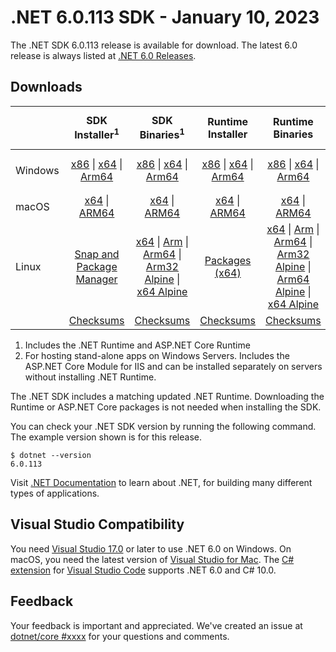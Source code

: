 # .NET 6.0.113 SDK - January 10, 2023

The .NET SDK 6.0.113 release is available for download. The latest 6.0 release is always listed at [.NET 6.0 Releases](../README.md).

## Downloads

|           | SDK Installer<sup>1</sup>                        | SDK Binaries<sup>1</sup>                 | Runtime Installer                                        | Runtime Binaries                                 | ASP.NET Core Runtime           |Windows Desktop Runtime          |
| --------- | :------------------------------------------:     | :----------------------:                 | :---------------------------:                            | :-------------------------:                      | :-----------------:            | :-----------------:            |
| Windows   | [x86][dotnet-sdk-win-x86.exe] \| [x64][dotnet-sdk-win-x64.exe] \| [Arm64][dotnet-sdk-win-arm64.exe] | [x86][dotnet-sdk-win-x86.zip] \| [x64][dotnet-sdk-win-x64.zip] \|  [Arm64][dotnet-sdk-win-arm64.zip] | [x86][dotnet-runtime-win-x86.exe] \| [x64][dotnet-runtime-win-x64.exe] \| [Arm64][dotnet-runtime-win-arm64.exe] | [x86][dotnet-runtime-win-x86.zip] \| [x64][dotnet-runtime-win-x64.zip] \| [Arm64][dotnet-runtime-win-arm64.zip] | [x86][aspnetcore-runtime-win-x86.exe] \| [x64][aspnetcore-runtime-win-x64.exe] \|<br> [Hosting Bundle][dotnet-hosting-win.exe]<sup>2</sup> | [x86][windowsdesktop-runtime-win-x86.exe] \| [x64][windowsdesktop-runtime-win-x64.exe] \| [Arm64][windowsdesktop-runtime-win-arm64.exe] |
| macOS     | [x64][dotnet-sdk-osx-x64.pkg] \| [ARM64][dotnet-sdk-osx-arm64.pkg] | [x64][dotnet-sdk-osx-x64.tar.gz] \| [ARM64][dotnet-sdk-osx-arm64.tar.gz]  | [x64][dotnet-runtime-osx-x64.pkg] \| [ARM64][dotnet-runtime-osx-arm64.pkg] | [x64][dotnet-runtime-osx-x64.tar.gz] \| [ARM64][dotnet-runtime-osx-arm64.tar.gz]| [x64][aspnetcore-runtime-osx-x64.tar.gz] \| [ARM64][aspnetcore-runtime-osx-arm64.tar.gz] | - |<sup>1</sup>
| Linux     |  [Snap and Package Manager](../install-linux.md)  | [x64][dotnet-sdk-linux-x64.tar.gz] \| [Arm][dotnet-sdk-linux-arm.tar.gz]  \| [Arm64][dotnet-sdk-linux-arm64.tar.gz] \| [Arm32 Alpine][dotnet-sdk-linux-musl-arm.tar.gz]  \| [x64 Alpine][dotnet-sdk-linux-musl-x64.tar.gz] | [Packages (x64)][linux-packages] | [x64][dotnet-runtime-linux-x64.tar.gz] \| [Arm][dotnet-runtime-linux-arm.tar.gz] \| [Arm64][dotnet-runtime-linux-arm64.tar.gz] \| [Arm32 Alpine][dotnet-runtime-linux-musl-arm.tar.gz] \| [Arm64 Alpine][dotnet-runtime-linux-musl-arm64.tar.gz] \| [x64 Alpine][dotnet-runtime-linux-musl-x64.tar.gz]  | [x64][aspnetcore-runtime-linux-x64.tar.gz]<sup>1</sup>  \| [Arm][aspnetcore-runtime-linux-arm.tar.gz]<sup>1</sup> \| [Arm64][aspnetcore-runtime-linux-arm64.tar.gz]<sup>1</sup> \| [x64 Alpine][aspnetcore-runtime-linux-musl-x64.tar.gz] | - | <sup>1</sup> |
|  | [Checksums][checksums-sdk]                             | [Checksums][checksums-sdk]                                      | [Checksums][checksums-runtime]                             | [Checksums][checksums-runtime]  | [Checksums][checksums-runtime]  | [Checksums][checksums-runtime]



1. Includes the .NET Runtime and ASP.NET Core Runtime
2. For hosting stand-alone apps on Windows Servers. Includes the ASP.NET Core Module for IIS and can be installed separately on servers without installing .NET Runtime.


The .NET SDK includes a matching updated .NET Runtime. Downloading the Runtime or ASP.NET Core packages is not needed when installing the SDK.

You can check your .NET SDK version by running the following command. The example version shown is for this release.

```console
$ dotnet --version
6.0.113
```

Visit [.NET Documentation](https://learn.microsoft.com/dotnet/core/) to learn about .NET, for building many different types of applications.

## Visual Studio Compatibility

You need [Visual Studio 17.0](https://visualstudio.microsoft.com) or later to use .NET 6.0 on Windows. On macOS, you need the latest version of [Visual Studio for Mac](https://visualstudio.microsoft.com/vs/mac/). The [C# extension](https://code.visualstudio.com/docs/languages/dotnet) for [Visual Studio Code](https://code.visualstudio.com/) supports .NET 6.0 and C# 10.0.

## Feedback

Your feedback is important and appreciated. We've created an issue at [dotnet/core #xxxx](https://github.com/dotnet/core/issues/xxxx) for your questions and comments.

[blob-runtime]: https://dotnetcli.blob.core.windows.net/dotnet/Runtime/
[blob-sdk]: https://dotnetcli.blob.core.windows.net/dotnet/Sdk/
[release-notes]: https://github.com/dotnet/core/blob/main/release-notes/6.0/6.0.13/6.0.113.md

[checksums-runtime]: https://dotnetcli.blob.core.windows.net/dotnet/checksums/6.0.13-sha.txt
[checksums-sdk]: https://dotnetcli.blob.core.windows.net/dotnet/checksums/6.0.13-sha.txt

[linux-install]: https://learn.microsoft.com/dotnet/core/install/linux
[linux-setup]: https://github.com/dotnet/core/blob/main/Documentation/linux-setup.md

[dotnet-blog]:  https://devblogs.microsoft.com/dotnet/january-2023-updates/
[aspnet-blog]: https://devblogs.microsoft.com/dotnet/announcing-asp-net-core-in-net-6/
[maui-blog]: https://devblogs.microsoft.com/dotnet/update-on-dotnet-maui/
[linux-packages]: ../install-linux.md


[//]: # ( Runtime 6.0.13)
[dotnet-runtime-linux-arm.tar.gz]: https://download.visualstudio.microsoft.com/download/pr/b5194dc8-0296-4684-8ae7-41f894caed85/f0acb98d32a010f1532d8aad9029e1d3/dotnet-runtime-6.0.13-linux-arm.tar.gz
[dotnet-runtime-linux-arm64.tar.gz]: https://download.visualstudio.microsoft.com/download/pr/79baf344-68fd-4fdf-a279-8b32116514f2/3f91babc487289f63c6f423da0a397ad/dotnet-runtime-6.0.13-linux-arm64.tar.gz
[dotnet-runtime-linux-musl-arm.tar.gz]: https://download.visualstudio.microsoft.com/download/pr/c241e3d4-2cd4-4ff0-b9db-b1cc4aaa31c1/a36ce788abcb1a438d5204f50c7c8c34/dotnet-runtime-6.0.13-linux-musl-arm.tar.gz
[dotnet-runtime-linux-musl-arm64.tar.gz]: https://download.visualstudio.microsoft.com/download/pr/aba4d6b6-7027-46d9-92ef-8b0d891f1b6f/ae5a76d2a2b4b02dbd42265f04428239/dotnet-runtime-6.0.13-linux-musl-arm64.tar.gz
[dotnet-runtime-linux-musl-x64.tar.gz]: https://download.visualstudio.microsoft.com/download/pr/506d542d-06bc-44f1-b754-e1b3774f631e/14491ff933bb48a4c4eb85911da3f1af/dotnet-runtime-6.0.13-linux-musl-x64.tar.gz
[dotnet-runtime-linux-x64.tar.gz]: https://download.visualstudio.microsoft.com/download/pr/2d8697ac-0b1f-4dc8-8c1a-3748763d5c54/c493efee79b0c36c4bc8d3c5039f27c7/dotnet-runtime-6.0.13-linux-x64.tar.gz
[dotnet-runtime-osx-arm64.pkg]: https://download.visualstudio.microsoft.com/download/pr/aa3b3150-80cb-4d30-87f8-dc36fa1dcf26/8ec9ff6836828175f1a6a60aefd4e63b/dotnet-runtime-6.0.13-osx-arm64.pkg
[dotnet-runtime-osx-arm64.tar.gz]: https://download.visualstudio.microsoft.com/download/pr/98cb1adf-c95b-4ac1-82b7-54c6ffd7c669/617b0dbf1ff662e78a6eb49b5423f304/dotnet-runtime-6.0.13-osx-arm64.tar.gz
[dotnet-runtime-osx-x64.pkg]: https://download.visualstudio.microsoft.com/download/pr/2ef12357-499b-4a5b-a488-da45a5f310e6/fbe35c354bfb50934a976fc91c6d8d81/dotnet-runtime-6.0.13-osx-x64.pkg
[dotnet-runtime-osx-x64.tar.gz]: https://download.visualstudio.microsoft.com/download/pr/398dc2ef-017b-4e97-8d05-cde933894da9/bce7bf77230301570a1af839a4ce09e7/dotnet-runtime-6.0.13-osx-x64.tar.gz
[dotnet-runtime-win-arm64.exe]: https://download.visualstudio.microsoft.com/download/pr/5fe173ea-4c58-4a8d-b8e5-5c7ea7c59011/a1936e1239e59dc4df58a1bc3db527c3/dotnet-runtime-6.0.13-win-arm64.exe
[dotnet-runtime-win-arm64.zip]: https://download.visualstudio.microsoft.com/download/pr/4b252ca7-0fc2-49c3-957b-c084ccfe04c5/4ba30ee9e5839f077e57e45a297664ca/dotnet-runtime-6.0.13-win-arm64.zip
[dotnet-runtime-win-x64.exe]: https://download.visualstudio.microsoft.com/download/pr/436bce6a-f3e7-448e-9279-d58f1e39ab8a/9f5c7ed377294cc8e028e900540632d5/dotnet-runtime-6.0.13-win-x64.exe
[dotnet-runtime-win-x64.zip]: https://download.visualstudio.microsoft.com/download/pr/5c9a3954-70a7-4ade-843f-ffecb51996ea/e85304f2ba104049340513e9d15fd0cb/dotnet-runtime-6.0.13-win-x64.zip
[dotnet-runtime-win-x86.exe]: https://download.visualstudio.microsoft.com/download/pr/5f095cbb-af6c-4d20-909d-87db53879370/d4c6f380a9a68fc853bd891189f3c975/dotnet-runtime-6.0.13-win-x86.exe
[dotnet-runtime-win-x86.zip]: https://download.visualstudio.microsoft.com/download/pr/1aaf78bc-f42e-4ea8-a2a7-8480e2e5d601/a49a833bcae82e5865b2f23f650d125b/dotnet-runtime-6.0.13-win-x86.zip

[//]: # ( WindowsDesktop 6.0.13)
[windowsdesktop-runtime-win-arm64.exe]: https://download.visualstudio.microsoft.com/download/pr/1740d5f2-61e3-43ab-b0c7-89a44d18f5b5/ca9d3cd1ece3b4ae5517492086ce4a6f/windowsdesktop-runtime-6.0.13-win-arm64.exe
[windowsdesktop-runtime-win-arm64.zip]: https://download.visualstudio.microsoft.com/download/pr/8f570679-93ee-45a1-a265-f44e96309b3d/8fe8879315d1f8d83648a1fb78b8ae7c/windowsdesktop-runtime-6.0.13-win-arm64.zip
[windowsdesktop-runtime-win-x64.exe]: https://download.visualstudio.microsoft.com/download/pr/4c5e26cf-2512-4518-9480-aac8679b0d08/523f1967fd98b0cf4f9501855d1aa063/windowsdesktop-runtime-6.0.13-win-x64.exe
[windowsdesktop-runtime-win-x64.zip]: https://download.visualstudio.microsoft.com/download/pr/4335e6f1-48ba-4fa8-a1a9-1a1b6dd8f7c9/415e65d170d97e4d352cdb83c2d7993f/windowsdesktop-runtime-6.0.13-win-x64.zip
[windowsdesktop-runtime-win-x86.exe]: https://download.visualstudio.microsoft.com/download/pr/d37ab8e6-095b-4f42-bea5-f519b3c62b68/3b87e1c571a3fc49607acc821d3f107a/windowsdesktop-runtime-6.0.13-win-x86.exe
[windowsdesktop-runtime-win-x86.zip]: https://download.visualstudio.microsoft.com/download/pr/f2aebdc0-4da9-46f6-8593-b5d9a3f7962e/f1b68049ddbd23ec79e93d7d1b8a65d7/windowsdesktop-runtime-6.0.13-win-x86.zip

[//]: # ( ASP 6.0.13)
[aspnetcore-runtime-linux-arm.tar.gz]: https://download.visualstudio.microsoft.com/download/pr/8685fc94-b18a-4012-bda7-9ecc28e9d4a8/569d9a735ae79b4ce67393dfd96c3d90/aspnetcore-runtime-6.0.13-linux-arm.tar.gz
[aspnetcore-runtime-linux-arm64.tar.gz]: https://download.visualstudio.microsoft.com/download/pr/b675e6e9-652b-42a6-a9eb-2813b90b41e0/88ba0bd190041c1db8a681bef7376ab7/aspnetcore-runtime-6.0.13-linux-arm64.tar.gz
[aspnetcore-runtime-linux-musl-arm.tar.gz]: https://download.visualstudio.microsoft.com/download/pr/1a4b2dca-6856-4ddc-9066-262ed7f6ee33/2f9ab563cf9b5585b8a253614b8fd5e7/aspnetcore-runtime-6.0.13-linux-musl-arm.tar.gz
[aspnetcore-runtime-linux-musl-arm64.tar.gz]: https://download.visualstudio.microsoft.com/download/pr/0af87f1c-e40b-4ffa-9777-f41954b93b30/b8f69a4b86c11b15c61be15ccb4e209f/aspnetcore-runtime-6.0.13-linux-musl-arm64.tar.gz
[aspnetcore-runtime-linux-musl-x64.tar.gz]: https://download.visualstudio.microsoft.com/download/pr/2eb8bb1c-0b38-46a7-ab53-9aed04141f50/7ded7f4e01cf4ff6a3beda5818b7bec8/aspnetcore-runtime-6.0.13-linux-musl-x64.tar.gz
[aspnetcore-runtime-linux-x64.tar.gz]: https://download.visualstudio.microsoft.com/download/pr/a2234b85-9050-4f90-9fc1-695a428167ee/8d5c3cf8f557e14c7c43965b7cef9c41/aspnetcore-runtime-6.0.13-linux-x64.tar.gz
[aspnetcore-runtime-osx-arm64.tar.gz]: https://download.visualstudio.microsoft.com/download/pr/e687d28e-8121-4099-b505-f52cd856f718/1089325f2ab576f007e246ceb174e276/aspnetcore-runtime-6.0.13-osx-arm64.tar.gz
[aspnetcore-runtime-osx-x64.tar.gz]: https://download.visualstudio.microsoft.com/download/pr/6f9bcb00-fa3c-44d8-8f9a-e4a256f20e81/bb989e5cc189e4b51585b4b78024a060/aspnetcore-runtime-6.0.13-osx-x64.tar.gz
[aspnetcore-runtime-win-arm64.zip]: https://download.visualstudio.microsoft.com/download/pr/12d3e2cb-09ed-41c9-bad0-fb75bf42bf95/1e238b410f86ef37799e4d92cb0b4d2e/aspnetcore-runtime-6.0.13-win-arm64.zip
[aspnetcore-runtime-win-x64.exe]: https://download.visualstudio.microsoft.com/download/pr/ef825766-9885-4123-890e-3679352eda71/d58566678c1bcd9aa95327bcff043ccb/aspnetcore-runtime-6.0.13-win-x64.exe
[aspnetcore-runtime-win-x64.zip]: https://download.visualstudio.microsoft.com/download/pr/b6212cb4-5df9-4781-87e7-83c7f9d617dd/b2ec3f7ed302ea4928e47299ec0d9946/aspnetcore-runtime-6.0.13-win-x64.zip
[aspnetcore-runtime-win-x86.exe]: https://download.visualstudio.microsoft.com/download/pr/afd28696-e178-4952-bd38-4525af28a220/8366e1fcdb706c5b0572aecbde579681/aspnetcore-runtime-6.0.13-win-x86.exe
[aspnetcore-runtime-win-x86.zip]: https://download.visualstudio.microsoft.com/download/pr/07a63d6d-e971-4765-921a-2a47f2dd87d6/03b202899682957e0bc0531a5cbb4c97/aspnetcore-runtime-6.0.13-win-x86.zip
[dotnet-hosting-win.exe]: https://download.visualstudio.microsoft.com/download/pr/0cb3c095-c4f4-4d55-929b-3b4888a7b5f1/4156664d6bfcb46b63916a8cd43f8305/dotnet-hosting-6.0.13-win.exe

[//]: # ( SDK 6.0.113)
[dotnet-sdk-linux-arm.tar.gz]: https://download.visualstudio.microsoft.com/download/pr/c2eb049a-269a-4d3b-9b7b-7cff4013e7b3/3b81809b623b9866a46b0fb579ee1c74/dotnet-sdk-6.0.113-linux-arm.tar.gz
[dotnet-sdk-linux-arm64.tar.gz]: https://download.visualstudio.microsoft.com/download/pr/8706f5e8-c848-4b3d-8411-b535b19e9187/f70007a71de3d23d5a42a1a678ac8c0d/dotnet-sdk-6.0.113-linux-arm64.tar.gz
[dotnet-sdk-linux-musl-arm.tar.gz]: https://download.visualstudio.microsoft.com/download/pr/baa63eae-09ef-4dc5-bfbd-005cfae48eb2/16b225017a15fed4cfa88a65d140d02a/dotnet-sdk-6.0.113-linux-musl-arm.tar.gz
[dotnet-sdk-linux-musl-arm64.tar.gz]: https://download.visualstudio.microsoft.com/download/pr/53a851cc-34db-4cb4-b301-fa5a4d7b0881/d0816d3e8948a833fea699fb10043ebc/dotnet-sdk-6.0.113-linux-musl-arm64.tar.gz
[dotnet-sdk-linux-musl-x64.tar.gz]: https://download.visualstudio.microsoft.com/download/pr/95839798-2c75-4c38-857b-c5546200c68a/29cc98065c260e3e00cfd7398c485780/dotnet-sdk-6.0.113-linux-musl-x64.tar.gz
[dotnet-sdk-linux-x64.tar.gz]: https://download.visualstudio.microsoft.com/download/pr/e9e69fcf-22e1-4318-a1e5-2ef0ef236430/fb19ca7b8205d9c63d6b614647b58fa4/dotnet-sdk-6.0.113-linux-x64.tar.gz
[dotnet-sdk-osx-arm64.pkg]: https://download.visualstudio.microsoft.com/download/pr/ce49b102-0f1e-40d4-9372-606142f33fd5/01e51cecd4908df23a597a2b0b47dabb/dotnet-sdk-6.0.113-osx-arm64.pkg
[dotnet-sdk-osx-arm64.tar.gz]: https://download.visualstudio.microsoft.com/download/pr/30035239-de21-423b-9204-43a1a7b2acbb/bcfd465bb2c0de4e12b503f50f2e201c/dotnet-sdk-6.0.113-osx-arm64.tar.gz
[dotnet-sdk-osx-x64.pkg]: https://download.visualstudio.microsoft.com/download/pr/d2637027-1260-4db9-95f1-d53a6f9116cf/3fbb76c7a0bfb1ffafd76b81b74d163b/dotnet-sdk-6.0.113-osx-x64.pkg
[dotnet-sdk-osx-x64.tar.gz]: https://download.visualstudio.microsoft.com/download/pr/99a80a2d-7ce7-4d8b-acab-98a73346e1dc/73f205d3e9290cfb6058e238a687bb20/dotnet-sdk-6.0.113-osx-x64.tar.gz
[dotnet-sdk-win-arm64.exe]: https://download.visualstudio.microsoft.com/download/pr/0b060fa7-f1c7-4035-a7aa-9f68b56b736a/01f25adfff85f3580b981216b62a725a/dotnet-sdk-6.0.113-win-arm64.exe
[dotnet-sdk-win-arm64.zip]: https://download.visualstudio.microsoft.com/download/pr/af84bf51-a94e-4ee7-99af-1a1d3f1d9a65/f41cce2df3c74514c1bd70e57819a712/dotnet-sdk-6.0.113-win-arm64.zip
[dotnet-sdk-win-x64.exe]: https://download.visualstudio.microsoft.com/download/pr/cc477658-a276-43a5-baac-c7f5060ac75a/70076c80ac775a6191fdf02e39995933/dotnet-sdk-6.0.113-win-x64.exe
[dotnet-sdk-win-x64.zip]: https://download.visualstudio.microsoft.com/download/pr/0e8408c2-2a6d-460e-9403-affe0a90d271/258b68bb6ea31a9dca539fe09007b256/dotnet-sdk-6.0.113-win-x64.zip
[dotnet-sdk-win-x86.exe]: https://download.visualstudio.microsoft.com/download/pr/3a828801-3cc3-4162-87dc-d3cbdfb71de0/6294cbd0d9bb5340c713d92e6bbfdcbe/dotnet-sdk-6.0.113-win-x86.exe
[dotnet-sdk-win-x86.zip]: https://download.visualstudio.microsoft.com/download/pr/b52a518d-df81-4cf2-bedc-b465f61189e5/b43ca6a6085a5109b5e160dfbc90f5c8/dotnet-sdk-6.0.113-win-x86.zip
